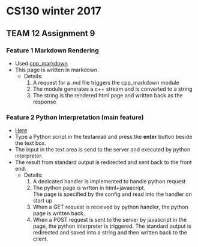 # CS130 winter 2017

## TEAM 12 Assignment 9

### Feature 1 Markdown Rendering
 * Used [cpp_markdown](https://github.com/sevenjay/cpp-markdown)
 * This page is written in markdown.
   * Details: 
     1. A request for a .md file triggers the cpp_markdown module
     2. The module generates a c++ stream and is converted to a string
     3. The string is the rendered html page and written back as the response 

### Feature 2 Python Interpretation (main feature)
 * [Here](http://localhost:8012/python)
 * Type a Python script in the textaread and press the **enter** button beside the text box.
 * The input in the text area is send to the server and executed by python interpreter.
 * The result from standard output is redirected and sent back to the front end.
   * Details:
     1. A dedicated handler is implemented to handle python request
     2. The python page is wrtten in html+javascript. <br /> 
	The page is specified by the config and read into the handler on start up
     3. When a GET request is received by python handler, the python page is written back.
     4. When a POST request is sent to the server by javascript in the page, the python interpreter is triggered. The standard output is redirected and saved into a string and then written back to the client.
